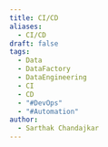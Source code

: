 ```yaml
---
title: CI/CD
aliases:
  - CI/CD
draft: false
tags:
  - Data
  - DataFactory
  - DataEngineering
  - CI
  - CD
  - "#DevOps"
  - "#Automation"
author:
  - Sarthak Chandajkar
---
```

 

